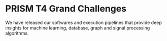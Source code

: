 # PRISM T4 Grand Challenges

We have released our softwares and execution pipelines that provide deep insights for machine learning, database, graph and signal processing algorithms.
